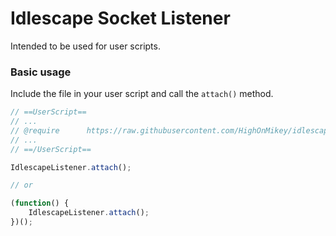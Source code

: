 # Idlescape Socket Listener

Intended to be used for user scripts.

### Basic usage

Include the file in your user script and call the `attach()` method.

```javascript
// ==UserScript==
// ...
// @require      https://raw.githubusercontent.com/HighOnMikey/idlescape-socketio-listener/main/src/idlescape-listener.js
// ...
// ==/UserScript==

IdlescapeListener.attach();

// or

(function() {
    IdlescapeListener.attach();
})();
```